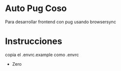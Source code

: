 Auto Pug Coso
=============

Para desarrollar frontend con pug usando browsersync

# Instrucciones
copia el .envrc.example como .envrc

- Zero
